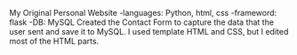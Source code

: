 My Original Personal Website
-languages: Python, html, css
-frameword: flask
-DB: MySQL
Created the Contact Form to capture the data that the user sent and save it to MySQL.
I used template HTML and CSS, but I edited most of the HTML parts.
